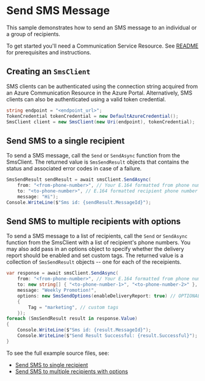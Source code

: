 # Send SMS Message

This sample demonstrates how to send an SMS message to an individual or a group of recipients.

To get started you'll need a Communication Service Resource.  See [README][README] for prerequisites and instructions.

## Creating an `SmsClient`

SMS clients can be authenticated using the connection string acquired from an Azure Communication Resource in the Azure Portal. Alternatively, SMS clients can also be authenticated using a valid token credential.

```C# Snippet:Azure_Communication_Sms_Tests_Samples_CreateSmsClientWithToken
string endpoint = "<endpoint_url>";
TokenCredential tokenCredential = new DefaultAzureCredential();
SmsClient client = new SmsClient(new Uri(endpoint), tokenCredential);
```

## Send SMS to a single recipient

To send a SMS message, call the `Send` or `SendAsync` function from the SmsClient. The returned value is `SmsSendResult` objects that contains the status and associated error codes in case of a failure.

```C# Snippet:Azure_Communication_Sms_Tests_SendAsync
SmsSendResult sendResult = await smsClient.SendAsync(
    from: "<from-phone-number>", // Your E.164 formatted from phone number used to send SMS
    to: "<to-phone-number>", // E.164 formatted recipient phone number
    message: "Hi");
Console.WriteLine($"Sms id: {sendResult.MessageId}");
```

## Send SMS to multiple recipients with options

To send a SMS message to a list of recipients, call the `Send` or `SendAsync` function from the SmsClient with a list of recipient's phone numbers. You may also add pass in an options object to specify whether the delivery report should be enabled and set custom tags. The returned value is a collection of `SmsSendResult` objects -- one for each of the receipients.

```C# Snippet:Azure_Communication_SmsClient_Send_GroupSmsWithOptionsAsync
var response = await smsClient.SendAsync(
    from: "<from-phone-number>", // Your E.164 formatted from phone number used to send SMS
    to: new string[] { "<to-phone-number-1>", "<to-phone-number-2>" }, // E.164 formatted recipient phone numbers
    message: "Weekly Promotion!",
    options: new SmsSendOptions(enableDeliveryReport: true) // OPTIONAL
    {
        Tag = "marketing", // custom tags
    });
foreach (SmsSendResult result in response.Value)
{
    Console.WriteLine($"Sms id: {result.MessageId}");
    Console.WriteLine($"Send Result Successful: {result.Successful}");
}
```

To see the full example source files, see:

* [Send SMS to single recipient](https://github.com/Azure/azure-sdk-for-net/blob/master/sdk/communication/Azure.Communication.Sms/tests/samples/Sample1_SmsClient.cs)
* [Send SMS to multiple recipients with options](https://github.com/Azure/azure-sdk-for-net/blob/master/sdk/communication/Azure.Communication.Sms/tests/samples/Sample1_SmsClient.cs)

[README]: https://github.com/Azure/azure-sdk-for-net/blob/master/sdk/communication/Azure.Communication.Sms/README.md#getting-started
